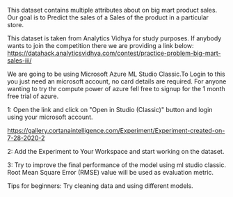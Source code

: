 This dataset contains multiple attributes about on big mart product sales.
Our goal is to Predict the sales of a Sales of the product in a particular store.

This dataset is taken from Analytics Vidhya for study purposes.
If anybody wants to join the competition there we are providing a link below:
https://datahack.analyticsvidhya.com/contest/practice-problem-big-mart-sales-iii/

We are going to be using Microsoft Azure ML Studio Classic.To Login to this you just need an microsoft account, no card details are required. For anyone wanting to try thr compute power of azure fell free to signup for the 1 month free trial of azure.

1: Open the link and click on "Open in Studio (Classic)" button and login using your microsoft account.

https://gallery.cortanaintelligence.com/Experiment/Experiment-created-on-7-28-2020-2

2: Add the Experiment to Your Workspace and start working on the dataset.

3: Try to improve the final performance of the model using ml studio classic. Root Mean Square Error (RMSE) value will be used as evaluation metric.

Tips for beginners: Try cleaning data and using different models.

